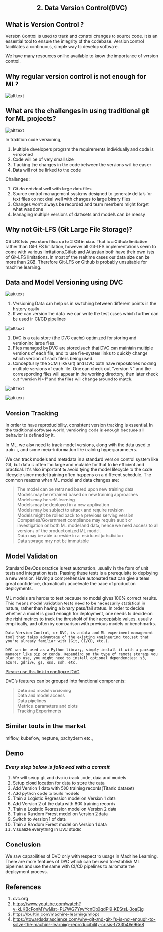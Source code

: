 ## <center>  2. Data Version Control(DVC) 

## What is Version Control ?
     
Version Control is used to track and control changes to source code. It is an essential tool to ensure the integrity of the codebase. Version control facilitates a continuous, simple way to develop software.

We have many resources online available to know the importance of version control. 

## Why regular version control is not enough for ML?
![alt text](images/PROGRAMMINGvsML.png "Title")

## What are the challenges in using traditional git for ML projects?

![alt text](images/Git_Image.png "Title")

In tradition code versioning,

1) Multiple developers program the requirements individually and code is versioned
2) Code will be of very small size
3) Tracking the changes in the code between the versions will be easier
4) Data will not be linked to the code


Challenges : 
1) Git do not deal well with large data files
2) Source control management systems designed to generate delta’s for text files do not deal well with changes to large binary files
3) Changes won’t always be recorded and team members might forget what was done
4) Managing multiple versions of datasets and models can be messy  

## Why not Git-LFS (Git Large File Storage)?
Git LFS lets you store files up to 2 GB in size. That is a Github limitation rather than Git-LFS limitation, however all Git-LFS implementations seem to come with various limitations.Gitlab and Atlassian both have their own lists of Git-LFS limitations. In most of the realtime cases our data size can be more than 2GB. Therefore Git-LFS on Github is probably unsuitable for machine learning.

## Data and Model Versioning using DVC

![alt text](images/DVC.png "Title")

1) Versioning Data can help us in switching between different points in the history easily      
2) If we can version the data, we can write the test cases which further can be used in CI/CD pipelines

![alt text](images/DVC_Complete.png "Title")

1) DVC is a data store (the DVC cache) optimized for storing and versioning large files.
2) Files managed by DVC are stored such that DVC can maintain multiple versions of each file, and to use file-system links to quickly change which version of each file is being used.
3) Conceptually the SCM (like Git) and DVC both have repositories holding multiple versions of each file. One can check out “version N” and the corresponding files will appear in the working directory, then later check out “version N+1” and the files will change around to match.

![alt text](images/CommitHistory.png "Title")

![alt text](images/DVCCompletePicture.png "Title")

## Version Tracking
In order to have reproducibility, consistent version tracking is essential. In the traditional software world, versioning code is enough because all behavior is defined by it. 

In ML, we also need to track model versions, along with the data used to train it, and some meta-information like training hyperparameters. 

We can track models and metadata in a standard version control system like Git, but data is often too large and mutable for that to be efficient and practical. It's also important to avoid tying the model lifecycle to the code lifecycle since model training often happens on a different schedule. The common reasons when ML model and data changes are:

> The model can be retrained based upon new training data   
> Models may be retrained based on new training approaches   
> Models may be self-learning     
> Models may be deployed in a new application     
> Models may be subject to attack and require revision    
> Models might be rolled back to a previous serving version       
> Companies/Government compliance may require audit or investigation on both ML model and data, hence we need access to all versions of the productionized ML model.      
> Data may be able to reside in a restricted jurisdiction     
> Data storage may not be immutable         

## Model Validation

Standard DevOps practice is test automation, usually in the form of unit tests and integration tests. Passing these tests is a prerequisite to deploying a new version. Having a comprehensive automated test can give a team great confidence, dramatically accelerate the pace of production deployments.

ML models are harder to test because no model gives 100% correct results. This means model validation tests need to be necessarily statistical in nature, rather than having a binary pass/fail status. In order to decide whether a model is good enough for deployment, one needs to decide on the right metrics to track the threshold of their acceptable values, usually empirically, and often by comparison with previous models or benchmarks. 


    Data Version Control, or DVC, is a data and ML experiment management tool that takes advantage of the existing engineering toolset that you're already familiar with (Git, CI/CD, etc.).

    DVC can be used as a Python library, simply install it with a package manager like pip or conda. Depending on the type of remote storage you plan to use, you might need to install optional dependencies: s3, azure, gdrive, gs, oss, ssh, etc.


[Please use this link to configure DVC](https://dvc.org/doc/install)

DVC's features can be grouped into functional components:

> Data and model versioning   
Data and model access       
Data pipelines      
Metrics, parameters and plots       
Tracking Experiments     

## Similar tools in the market

mlflow, kubeflow, neptune, pachyderm etc.,

## Demo
### *Every step below is followed with a commit*
1) We will setup git and dvc to track code, data and models 
2) Setup cloud location for data to store the data
3) Add Version 1 data with 500 training records(Titanic dataset)
4) Add python code to build models
5) Train a Logistic Regression model on Version 1 data
6) Add Version 2 of the data with 800 training records
7) Train a Logistic Regression model on Version 2 data
8) Train a Random Forest model on Version 2 data
9) Switch to Version 1 of data
10) Train a Random Forest model on Version 1 data
11) Visualize everything in DVC studio

## Conclusion
We saw capabilities of DVC only with respect to usage in Machine Learning. There are more features of DVC which can be used to establish ML pipelines and use the same with CI/CD pipelines to automate the deployment process.

## References

1) dvc.org
2) https://www.youtube.com/watch?v=kLKBcPonMYw&list=PL7WG7YrwYcnDb0qdPl9-KEStsL-3oaEjg
3) https://builtin.com/machine-learning/mlops
4) https://towardsdatascience.com/why-git-and-git-lfs-is-not-enough-to-solve-the-machine-learning-reproducibility-crisis-f733b49e96e8